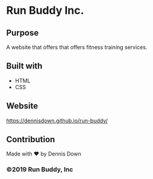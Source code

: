 # Run Buddy Inc.

## Purpose
A website that offers that offers fitness training services.

## Built with
* HTML
* CSS

## Website
https://dennisdown.github.io/run-buddy/

## Contribution
Made with ❤️ by Dennis Down

### ©️2019 Run Buddy, Inc
